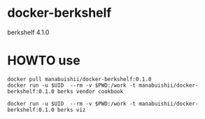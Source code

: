 # docker-berkshelf

berkshelf 4.1.0

# HOWTO use

```
docker pull manabuishii/docker-berkshelf:0.1.0
docker run -u $UID  --rm -v $PWD:/work -t manabuishii/docker-berkshelf:0.1.0 berks vendor cookbook
```

```
docker run -u $UID  --rm -v $PWD:/work -t manabuishii/docker-berkshelf:0.1.0 berks viz
```

